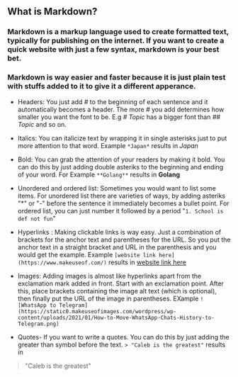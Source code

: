 ## What is Markdown?
### Markdown is a markup language used to create formatted text, typically for publishing on the internet. If you want to create a quick website with just a few syntax, markdown is your best bet.
### Markdown is way easier and faster because it is just plain test with stuffs added to it to give it a different apperance.
- Headers: You just add *#* to the beginning of each sentence and it automatically becomes a header. The more *#* you add determines how smaller you want the font to be. E.g *# Topic* has a bigger font than *## Topic* and so on.

- Italics: You can italicize text by wrapping it in single asterisks just to put more attention to that word. Example `*Japan*` results in *Japan*

- Bold: You can grab the attention of your readers by making it bold. You can do this by just adding double asteriks to the beginning and ending of your word. For Example `**Golang**` results in **Golang**

- Unordered and ordered list: Sometimes you would want to list some items. For unordered list there are varieties of ways, by adding asteriks "*" or "-" before the sentence it immediately becomes a bullet point.
For ordered list, you can just number it followed by a period "`1. School is def not fun`"

- Hyperlinks : Making clickable links is way easy. Just a combination of brackets for the anchor text and parentheses for the URL. So you put the anchor text in a straight bracket and URL in the parenthesis and you would get the example. Example  `[website link here](https://www.makeuseof.com/)` results in [website link here](https://www.makeuseof.com/)

- Images: Adding images is almost like hyperlinks apart from the exclamation mark added in front. Start with an exclamation point. After this, place brackets containing the image alt text (which is optional), then finally put the URL of the image in parentheses. EXample `![WhatsApp to Telegram](https://static0.makeuseofimages.com/wordpress/wp-content/uploads/2021/01/How-to-Move-WhatsApp-Chats-History-to-Telegram.png)`

- Quotes- If you want to write a quotes. You can do this by just adding the greater than symbol before the text.
`> "Caleb is the greatest"` results in
> "Caleb is the greatest"



